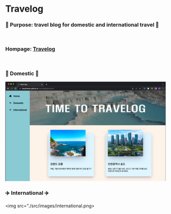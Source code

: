 <h1>Travelog</h1>
<h3>🌟 Purpose: travel blog for domestic and international travel 🌟</h3>

<br/>

### Hompage: [Travelog](https://hayamaster.github.io/Travelog)

<br/>

### 🚆 Domestic 🚆
<img src="./src/images/domestic.png">

<br/>

### ✈️ International ✈️
<img src="./src/images/international.png>
